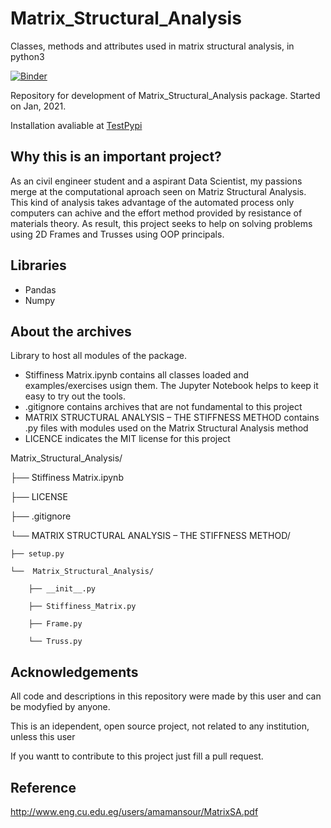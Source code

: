 # Matrix_Structural_Analysis
Classes, methods and attributes used in matrix structural analysis, in python3

[![Binder](https://mybinder.org/badge_logo.svg)](https://mybinder.org/v2/gh/guilistocco/Matrix_Structural_Analysis/master)

Repository for development of Matrix_Structural_Analysis package.
Started on Jan, 2021.

Installation avaliable at [TestPypi](https://test.pypi.org/project/Matrix-Structural-Analysis/)
 
## Why this is an important project?
As an civil engineer student and a aspirant Data Scientist, my passions merge at the computational aproach seen on Matriz Structural Analysis. This kind of analysis takes advantage of the automated process only computers can achive and the effort method provided by resistance of materials theory. As result, this project seeks to help on solving problems using 2D Frames and Trusses using OOP principals.

## Libraries
* Pandas
* Numpy

## About the archives
Library to host all modules of the package. 

* Stiffiness Matrix.ipynb contains all classes loaded and examples/exercises usign them. The Jupyter Notebook helps to keep it easy to try out the tools.
* .gitignore contains archives that are not fundamental to this project
* MATRIX STRUCTURAL ANALYSIS – THE STIFFNESS METHOD contains .py files with modules used on the Matrix Structural Analysis method 
* LICENCE indicates the MIT license for this project

Matrix_Structural_Analysis/

├── Stiffiness Matrix.ipynb

├── LICENSE

├── .gitignore

└── MATRIX STRUCTURAL ANALYSIS – THE STIFFNESS METHOD/  

    ├── setup.py
    
    └──  Matrix_Structural_Analysis/
    
        ├── __init__.py
        
        ├── Stiffiness_Matrix.py
        
        ├── Frame.py
        
        └── Truss.py

## Acknowledgements

All code and descriptions in this repository were made by this user and can be modyfied by anyone.

This is an idependent, open source project, not related to any institution, unless this user

If you wantt to contribute to this project just fill a pull request.

## Reference

http://www.eng.cu.edu.eg/users/amamansour/MatrixSA.pdf
